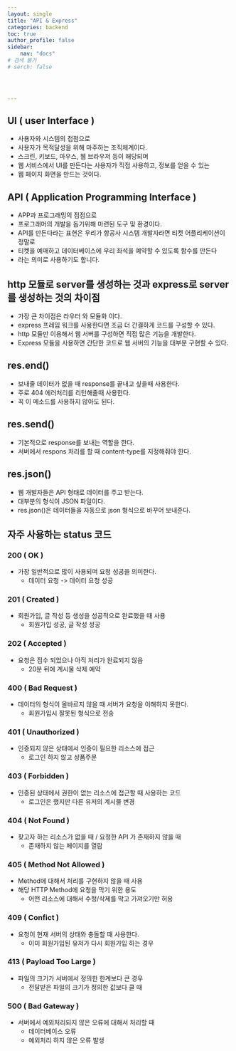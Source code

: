 ```yaml
---
layout: single
title: "API & Express"
categories: backend
toc: true
author_profile: false
sidebar:
    nav: "docs"
# 검색 불가
# serch: false 




---
```


## UI ( user Interface )

- 사용자와 시스템의 접점으로 
- 사용자가 목적달성을 위해 마주하는 조직체계이다. 
- 스크린, 키보드, 마우스, 웹 브라우저 등이 해당되며
- 웹 서비스에서 UI를 만든다는 사용자가 직접 사용하고, 정보를 얻을 수 있는 
- 웹 페이지 화면을 만드는 것이다.



## API ( Application Programming Interface )

- APP과 프로그래밍의 접점으로 
- 프로그래머의 개발을 돕기위해 마련된 도구 및 환경이다.
- API를 만든다라는 표현은 우리가 항공사 시스템 개발자라면 티켓 어플리케이션이 정말로 
- 티켓을 예매하고 데이터베이스에 우리 좌석을 예약할 수 있도록 함수를 만든다
- 라는 의미로 사용하기도 합니다. 



## http 모듈로 server를 생성하는 것과 express로 server를 생성하는 것의 차이점

- 가장 큰 차이점은 라우터 와 모듈화 이다.
- express 프레임 워크를 사용한다면 조금 더 간결하게 코드를 구성할 수 있다.
- http 모듈만 이용해서 웹 서버를 구성하면 직접 많은 기능을 개발한다.
- Express 모듈을 사용하면 간단한 코드로 웹 서버의 기능을 대부분 구현할 수 있다.



## res.end()

- 보내줄 데이터가 없을 때 response를 끝내고 싶을때 사용한다.
- 주로 404 에러처리를 리턴해줄때 사용한다.
- 꼭 이 메소드를 사용하지 않아도 된다.



## res.send()

- 기본적으로 response를 보내는 역할을 한다. 
- 서버에서 respons 처리를 할 때 content-type를 지정해줘야 한다.



## res.json()

- 웹 개발자들은 API 형태로 데이터를 주고 받는다.
- 대부분의 형식이 JSON 파일이다.
- res.json()은 데이터들을 자동으로 json 형식으로 바꾸어 보내준다. 



## 자주 사용하는 status 코드



### 200 ( OK )

- 가장 일반적으로 많이 사용되며 요청 성공을 의미한다.
  - 데이터 요청 -> 데이터 요청 성공

### 201 ( Created )

- 회원가입, 글 작성 등 생성을 성공적으로 완료했을 때 사용
  - 회원가입 성공, 글 작성 성공

### 202 ( Accepted )

- 요청은 접수 되었으나 아직 처리가 완료되지 않음
  - 20분 뒤에 계시물 삭제 예약

### 400 ( Bad Request )

- 데이터의 형식이 올바르지 않을 때 서버가 요청을 이해하지 못한다.
  - 회원가입시 잘못된 형식으로 전송

### 401 ( Unauthorized )

- 인증되지 않은 상태에서 인증이 필요한 리소스에 접근
  - 로그인 하지 않고 상품주문

### 403 ( Forbidden )

- 인증된 상태에서 권한이 없는 리소스에 접근할 때 사용하는 코드
  - 로그인은 했지만 다른 유저의 계시물 변경

### 404 ( Not Found )

- 찾고자 하는 리소스가 없을 때 / 요청한 API 가 존재하지 않을 때
  - 존재하지 않는 페이지를 열람

### 405 ( Method Not Allowed )

- Method에 대해서 처리를 구현하지 않을 때 사용
- 해당 HTTP Method에 요청을 막기 위한 용도
  - 어떤 리소스에 대해서 수정/삭제를 막고 가져오기만 허용

### 409 ( Confict )

- 요청이 현재 서버의 상태와 충돌할 때 사용한다.
  - 이미 회원가입된 유저가 다시 회원가입 하는 경우

### 413 ( Payload Too Large )

- 파일의 크기가 서버에서 정의한 한계보다 큰 경우
  - 전달받은 파일의 크기가 정의한 값보다 클 때

### 500 ( Bad Gateway )

- 서버에서 예외처리되지 않은 오류에 대해서 처리할 때
  - 데이터베이스 오류
  - 예외처리 하지 않은 오류 발생